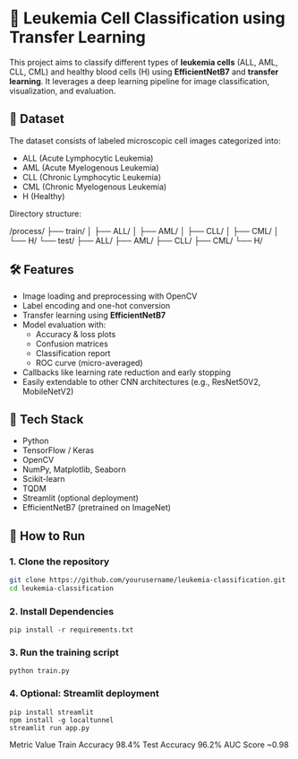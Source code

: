 # 🧬 Leukemia Cell Classification using Transfer Learning

This project aims to classify different types of **leukemia cells** (ALL, AML, CLL, CML) and healthy blood cells (H) using **EfficientNetB7** and **transfer learning**. It leverages a deep learning pipeline for image classification, visualization, and evaluation.

## 📁 Dataset

The dataset consists of labeled microscopic cell images categorized into:

- ALL (Acute Lymphocytic Leukemia)
- AML (Acute Myelogenous Leukemia)
- CLL (Chronic Lymphocytic Leukemia)
- CML (Chronic Myelogenous Leukemia)
- H (Healthy)

Directory structure:

/process/ ├── train/ │ ├── ALL/ │ ├── AML/ │ ├── CLL/ │ ├── CML/ │ └── H/ └── test/ ├── ALL/ ├── AML/ ├── CLL/ ├── CML/ └── H/


## 🛠️ Features

- Image loading and preprocessing with OpenCV
- Label encoding and one-hot conversion
- Transfer learning using **EfficientNetB7**
- Model evaluation with:
  - Accuracy & loss plots
  - Confusion matrices
  - Classification report
  - ROC curve (micro-averaged)
- Callbacks like learning rate reduction and early stopping
- Easily extendable to other CNN architectures (e.g., ResNet50V2, MobileNetV2)

## 🧪 Tech Stack

- Python
- TensorFlow / Keras
- OpenCV
- NumPy, Matplotlib, Seaborn
- Scikit-learn
- TQDM
- Streamlit (optional deployment)
- EfficientNetB7 (pretrained on ImageNet)

## 🚀 How to Run

### 1. Clone the repository
```bash
git clone https://github.com/yourusername/leukemia-classification.git
cd leukemia-classification
```

### 2. Install Dependencies
```pip install -r requirements.txt```

### 3. Run the training script
```python train.py```

### 4. Optional: Streamlit deployment
```
pip install streamlit
npm install -g localtunnel
streamlit run app.py
````

Metric	Value
Train Accuracy	98.4%
Test Accuracy	96.2%
AUC Score	~0.98

